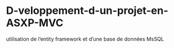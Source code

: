 # D-veloppement-d-un-projet-en-ASXP-MVC
utilisation de l’entity framework et d’une base de données MsSQL
